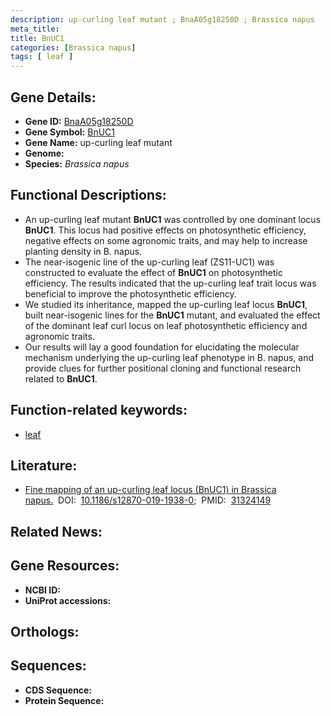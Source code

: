 ```yaml
---
description: up-curling leaf mutant ; BnaA05g18250D ; Brassica napus
meta_title:
title: BnUC1
categories: [Brassica napus]
tags: [ leaf ]
---
```


## Gene Details:
- **Gene ID:** [BnaA05g18250D]()
- **Gene Symbol:** <u>BnUC1</u>
- **Gene Name:** up-curling leaf mutant
- **Genome:** []()
- **Species:** *Brassica napus*

## Functional Descriptions:
   - An up-curling leaf mutant **BnUC1** was controlled by one dominant locus **BnUC1**. This locus had positive effects on photosynthetic efficiency, negative effects on some agronomic traits, and may help to increase planting density in B. napus.
   - The near-isogenic line of the up-curling leaf (ZS11-UC1) was constructed to evaluate the effect of **BnUC1** on photosynthetic efficiency. The results indicated that the up-curling leaf trait locus was beneficial to improve the photosynthetic efficiency.
   - We studied its inheritance, mapped the up-curling leaf locus **BnUC1**, built near-isogenic lines for the **BnUC1** mutant, and evaluated the effect of the dominant leaf curl locus on leaf photosynthetic efficiency and agronomic traits.
   - Our results will lay a good foundation for elucidating the molecular mechanism underlying the up-curling leaf phenotype in B. napus, and provide clues for further positional cloning and functional research related to **BnUC1**.

## Function-related keywords:
   - [leaf](/tags/leaf/)

## Literature:
   - [Fine mapping of an up-curling leaf locus (BnUC1) in Brassica napus.](https://doi.org/10.1186/s12870-019-1938-0)&nbsp;&nbsp;DOI:&nbsp;&nbsp;[10.1186/s12870-019-1938-0](https://doi.org/10.1186/s12870-019-1938-0);&nbsp;&nbsp;PMID:&nbsp;&nbsp;[31324149](https://pubmed.ncbi.nlm.nih.gov/31324149/)

## Related News:

## Gene Resources:
- **NCBI ID:**  [](https://www.ncbi.nlm.nih.gov/gene/?term=)
- **UniProt accessions:**  [](https://www.uniprot.org/uniprotkb//entry)

## Orthologs:

## Sequences:
- **CDS Sequence:**
- **Protein Sequence:**
